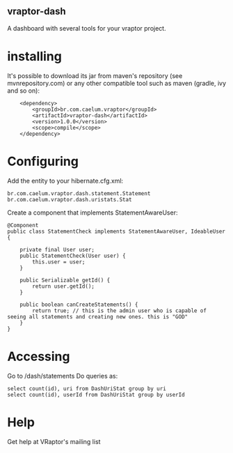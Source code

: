 ## vraptor-dash

A dashboard with several tools for your vraptor project.

# installing

It's possible to download its jar from maven's repository (see mvnrepository.com) or any other compatible tool such as maven (gradle, ivy and so on):

		<dependency>
			<groupId>br.com.caelum.vraptor</groupId>
			<artifactId>vraptor-dash</artifactId>
			<version>1.0.0</version>
			<scope>compile</scope>
		</dependency>


# Configuring

Add the entity to your hibernate.cfg.xml:

	br.com.caelum.vraptor.dash.statement.Statement
	br.com.caelum.vraptor.dash.uristats.Stat
	
Create a component that implements StatementAwareUser:

	@Component
	public class StatementCheck implements StatementAwareUser, IdeableUser {
	
		private final User user;
		public StatementCheck(User user) {
			this.user = user;
		}
		
		public Serializable getId() {
			return user.getId();
		}
	
		public boolean canCreateStatements() {
			return true; // this is the admin user who is capable of seeing all statements and creating new ones. this is "GOD"
		}
	}

# Accessing

Go to /dash/statements
Do queries as:

	select count(id), uri from DashUriStat group by uri
	select count(id), userId from DashUriStat group by userId

# Help

Get help at VRaptor's mailing list